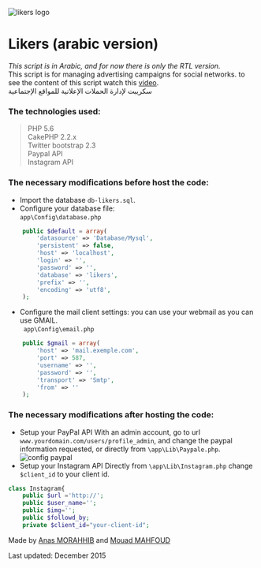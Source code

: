 ![likers logo](http://www.morahhib.com/img/likers-logo.jpg)
# Likers (arabic version)
*This script is in Arabic, and for now there is only the RTL version.*  
This script is for managing advertising campaigns for social networks. to see the content of this script watch this [video](https://www.youtube.com/watch?v=ZAOk2-0pDRs&index=3&list=PLQJjtF_jDk3vImSt72cwwh5uV0o7vyx2m).  
سكريبت لإدارة الحملات الإعلانية للمواقع الإجتماعية 
### The technologies used:
> PHP 5.6  
CakePHP 2.2.x  
Twitter bootstrap 2.3  
Paypal API  
Instagram API  
### The necessary modifications before host the code:
* Import the database `db-likers.sql`. 
* Configure your database file:  
`app\Config\database.php` 
```php
	public $default = array(
		'datasource' => 'Database/Mysql',
		'persistent' => false,
		'host' => 'localhost',
		'login' => '',
		'password' => '',
		'database' => 'likers',
		'prefix' => '',
		'encoding' => 'utf8',
	);
```
* Configure the mail client settings:
you can use your webmail as you can use GMAIL.  
` app\Config\email.php`
```php
    public $gmail = array(
		'host' => 'mail.exemple.com',
		'port' => 587,
		'username' => '',
		'password' => '',
		'transport' => 'Smtp',
		'from' => ''
    );
```

### The necessary modifications after hosting the code:
* Setup your PayPal API
 With an admin account, go to url `www.yourdomain.com/users/profile_admin`, and change the paypal information requested, or directly from `\app\Lib\Paypale.php`.
![config paypal](http://www.morahhib.com/img/likers-paypal.png)
* Setup your Instagram API
Directly from `\app\Lib\Instagram.php` change `$client_id` to your client id.
```php
class Instagram{
    public $url ='http://';
    public $user_name='';
    public $img='';
    public $followd_by;
    private $client_id="your-client-id";
```
Made by [Anas MORAHHIB](http://www.morahhib.com) and [Mouad MAHFOUD](https://github.com/mouad-mahfoud)

Last updated: December 2015
